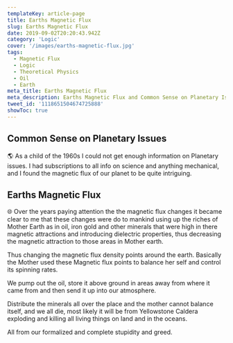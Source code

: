 ```yaml
---
templateKey: article-page
title: Earths Magnetic Flux
slug: Earths Magnetic Flux
date: 2019-09-02T20:20:43.942Z
category: 'Logic'
cover: '/images/earths-magnetic-flux.jpg'
tags:
  - Magnetic Flux
  - Logic
  - Theoretical Physics
  - Oil
  - Earth
meta_title: Earths Magnetic Flux
meta_description: Earths Magnetic Flux and Common Sense on Planetary Issues
tweet_id: '1118651504674725888'
showToc: true
---
```


## Common Sense on Planetary Issues

🌎 As a child of the 1960s I could not get enough information on Planetary issues.
I had subscriptions to all info on science and anything mechanical, and I found the magnetic flux of our planet to be quite intriguing.

## Earths Magnetic Flux

🌐 Over the years paying attention the the magnetic flux changes it became clear to me that these changes were do to mankind using up the riches of Mother Earth as in oil, iron gold and other minerals that were high in there magnetic attractions and introducing dielectric properties, thus decreasing the magnetic attraction to those areas in Mother earth.

Thus changing the magnetic flux density points around the earth. Basically the Mother used these Magnetic flux points to balance her self and control its spinning rates.

We pump out the oil, store it above ground in areas away from where it came from and then send it up into our atmosphere.

Distribute the minerals all over the place and the mother cannot balance itself, and we all die, most likely it will be from Yellowstone Caldera exploding and killing all living things on land and in the oceans.

All from our formalized and complete stupidity and greed.
